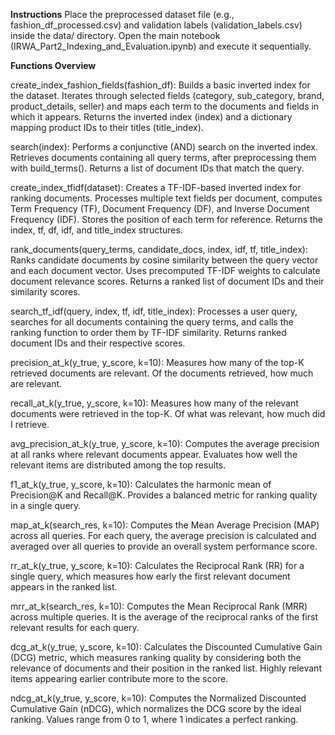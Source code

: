 **Instructions**
Place the preprocessed dataset file (e.g., fashion_df_processed.csv) and validation labels (validation_labels.csv) inside the data/ directory.
Open the main notebook (IRWA_Part2_Indexing_and_Evaluation.ipynb) and execute it sequentially.

**Functions Overview**

create_index_fashion_fields(fashion_df):
Builds a basic inverted index for the dataset. Iterates through selected fields (category, sub_category, brand, product_details, seller) and maps each term to the documents and fields in which it appears. Returns the inverted index (index) and a dictionary mapping product IDs to their titles (title_index).

search(index):
Performs a conjunctive (AND) search on the inverted index. Retrieves documents containing all query terms, after preprocessing them with build_terms(). Returns a list of document IDs that match the query.

create_index_tfidf(dataset):
Creates a TF-IDF-based inverted index for ranking documents. Processes multiple text fields per document, computes Term Frequency (TF), Document Frequency (DF), and Inverse Document Frequency (IDF). Stores the position of each term for reference. Returns the index, tf, df, idf, and title_index structures.

rank_documents(query_terms, candidate_docs, index, idf, tf, title_index):
Ranks candidate documents by cosine similarity between the query vector and each document vector. Uses precomputed TF-IDF weights to calculate document relevance scores. Returns a ranked list of document IDs and their similarity scores.

search_tf_idf(query, index, tf, idf, title_index):
Processes a user query, searches for all documents containing the query terms, and calls the ranking function to order them by TF-IDF similarity. Returns ranked document IDs and their respective scores.

precision_at_k(y_true, y_score, k=10):
Measures how many of the top-K retrieved documents are relevant. Of the documents retrieved, how much are relevant.

recall_at_k(y_true, y_score, k=10):
Measures how many of the relevant documents were retrieved in the top-K. Of what was relevant, how much did I retrieve.

avg_precision_at_k(y_true, y_score, k=10):
Computes the average precision at all ranks where relevant documents appear. Evaluates how well the relevant items are distributed among the top results.

f1_at_k(y_true, y_score, k=10):
Calculates the harmonic mean of Precision@K and Recall@K. Provides a balanced metric for ranking quality in a single query.

map_at_k(search_res, k=10):
Computes the Mean Average Precision (MAP) across all queries. For each query, the average precision is calculated and averaged over all queries to provide an overall system performance score.

rr_at_k(y_true, y_score, k=10):
Calculates the Reciprocal Rank (RR) for a single query, which measures how early the first relevant document appears in the ranked list.

mrr_at_k(search_res, k=10):
Computes the Mean Reciprocal Rank (MRR) across multiple queries. It is the average of the reciprocal ranks of the first relevant results for each query.

dcg_at_k(y_true, y_score, k=10):
Calculates the Discounted Cumulative Gain (DCG) metric, which measures ranking quality by considering both the relevance of documents and their position in the ranked list. Highly relevant items appearing earlier contribute more to the score.

ndcg_at_k(y_true, y_score, k=10):
Computes the Normalized Discounted Cumulative Gain (nDCG), which normalizes the DCG score by the ideal ranking. Values range from 0 to 1, where 1 indicates a perfect ranking.
